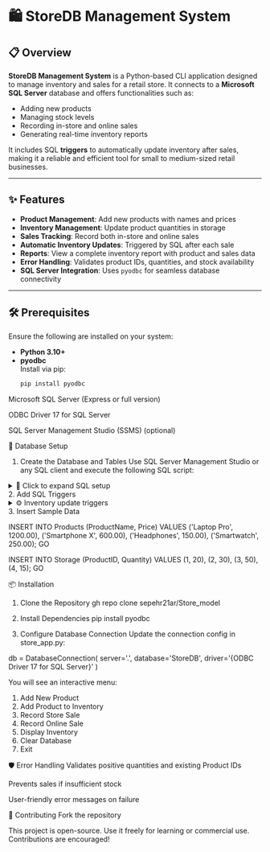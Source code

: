 # 🛍️ StoreDB Management System

## 📋 Overview

**StoreDB Management System** is a Python-based CLI application designed to manage inventory and sales for a retail store. It connects to a **Microsoft SQL Server** database and offers functionalities such as:

- Adding new products  
- Managing stock levels  
- Recording in-store and online sales  
- Generating real-time inventory reports  

It includes SQL **triggers** to automatically update inventory after sales, making it a reliable and efficient tool for small to medium-sized retail businesses.

---

## ✨ Features

- **Product Management**: Add new products with names and prices  
- **Inventory Management**: Update product quantities in storage  
- **Sales Tracking**: Record both in-store and online sales  
- **Automatic Inventory Updates**: Triggered by SQL after each sale  
- **Reports**: View a complete inventory report with product and sales data  
- **Error Handling**: Validates product IDs, quantities, and stock availability  
- **SQL Server Integration**: Uses `pyodbc` for seamless database connectivity

---

## 🛠️ Prerequisites

Ensure the following are installed on your system:

- **Python 3.10+**
- **pyodbc**  
  Install via pip:
  ```bash
  pip install pyodbc

Microsoft SQL Server (Express or full version)

ODBC Driver 17 for SQL Server

SQL Server Management Studio (SSMS) (optional)


🧱 Database Setup
1. Create the Database and Tables
Use SQL Server Management Studio or any SQL client and execute the following SQL script:

<details> <summary>📂 Click to expand SQL setup</summary>
******************************************************************
IF EXISTS (SELECT name FROM sys.databases WHERE name = N'StoreDB')
BEGIN
    ALTER DATABASE StoreDB SET SINGLE_USER WITH ROLLBACK IMMEDIATE;
    DROP DATABASE StoreDB;
END
GO

CREATE DATABASE StoreDB;
GO
USE StoreDB;
GO

-- Products Table
CREATE TABLE Products (
    ProductID INT PRIMARY KEY IDENTITY(1,1),
    ProductName NVARCHAR(70) NOT NULL,
    Price DECIMAL(10,2) NOT NULL
);
GO

-- Store Sales Table
CREATE TABLE StoreSales (
    SaleID INT PRIMARY KEY IDENTITY(1,1),
    ProductID INT NOT NULL,
    SaleDate DATETIME NOT NULL DEFAULT GETDATE(),
    Quantity INT NOT NULL CHECK (Quantity > 0),
    FOREIGN KEY (ProductID) REFERENCES Products(ProductID)
);
GO

-- Storage Table
CREATE TABLE Storage (
    StorageID INT PRIMARY KEY IDENTITY(1,1),
    ProductID INT NOT NULL,
    Quantity INT NOT NULL CHECK (Quantity >= 0),
    FOREIGN KEY (ProductID) REFERENCES Products(ProductID)
);
GO

-- Online Sales Table
CREATE TABLE OnlineSales (
    SaleID INT PRIMARY KEY IDENTITY(1,1),
    ProductID INT NOT NULL,
    SaleDate DATETIME NOT NULL DEFAULT GETDATE(),
    Quantity INT NOT NULL CHECK (Quantity > 0),
    FOREIGN KEY (ProductID) REFERENCES Products(ProductID)
);
GO

</details>
2. Add SQL Triggers
<details> <summary>⚙️ Inventory update triggers</summary>

-- Trigger after store sale
CREATE TRIGGER trg_AfterStoreSale
ON StoreSales
AFTER INSERT
AS
BEGIN
    SET NOCOUNT ON;
    DECLARE @ProductID INT, @Quantity INT;
    DECLARE sale_cursor CURSOR FOR 
        SELECT ProductID, Quantity FROM inserted;

    OPEN sale_cursor;
    FETCH NEXT FROM sale_cursor INTO @ProductID, @Quantity;

    WHILE @@FETCH_STATUS = 0
    BEGIN
        IF EXISTS (SELECT 1 FROM Storage WHERE ProductID = @ProductID AND Quantity >= @Quantity)
        BEGIN
            UPDATE Storage
            SET Quantity = Quantity - @Quantity
            WHERE ProductID = @ProductID;

            DELETE FROM Storage WHERE ProductID = @ProductID AND Quantity = 0;
        END
        ELSE
        BEGIN
            RAISERROR ('Not enough stock for ProductID %d in Storage.', 16, 1, @ProductID);
            ROLLBACK TRANSACTION;
            RETURN;
        END
        FETCH NEXT FROM sale_cursor INTO @ProductID, @Quantity;
    END

    CLOSE sale_cursor;
    DEALLOCATE sale_cursor;
END;
GO

-- Trigger after online sale
CREATE TRIGGER trg_AfterOnlineSale
ON OnlineSales
AFTER INSERT
AS
BEGIN
    SET NOCOUNT ON;
    DECLARE @ProductID INT, @Quantity INT;
    DECLARE sale_cursor CURSOR FOR 
        SELECT ProductID, Quantity FROM inserted;

    OPEN sale_cursor;
    FETCH NEXT FROM sale_cursor INTO @ProductID, @Quantity;

    WHILE @@FETCH_STATUS = 0
    BEGIN
        IF EXISTS (SELECT 1 FROM Storage WHERE ProductID = @ProductID AND Quantity >= @Quantity)
        BEGIN
            UPDATE Storage
            SET Quantity = Quantity - @Quantity
            WHERE ProductID = @ProductID;

            DELETE FROM Storage WHERE ProductID = @ProductID AND Quantity = 0;
        END
        ELSE
        BEGIN
            RAISERROR ('Not enough stock for ProductID %d in Storage.', 16, 1, @ProductID);
            ROLLBACK TRANSACTION;
            RETURN;
        END
        FETCH NEXT FROM sale_cursor INTO @ProductID, @Quantity;
    END

    CLOSE sale_cursor;
    DEALLOCATE sale_cursor;
END;
GO
************************************************************************
</details>
3. Insert Sample Data

INSERT INTO Products (ProductName, Price) VALUES
    ('Laptop Pro', 1200.00),
    ('Smartphone X', 600.00),
    ('Headphones', 150.00),
    ('Smartwatch', 250.00);
GO

INSERT INTO Storage (ProductID, Quantity) VALUES
    (1, 20),
    (2, 30),
    (3, 50),
    (4, 15);
GO

📦 Installation
1. Clone the Repository
gh repo clone sepehr21ar/Store_model

2. Install Dependencies
pip install pyodbc

3. Configure Database Connection
Update the connection config in store_app.py:

db = DatabaseConnection(
    server='.', 
    database='StoreDB', 
    driver='{ODBC Driver 17 for SQL Server}'
)

You will see an interactive menu:
1. Add New Product
2. Add Product to Inventory
3. Record Store Sale
4. Record Online Sale
5. Display Inventory
6. Clear Database
7. Exit


🛡 Error Handling
Validates positive quantities and existing Product IDs

Prevents sales if insufficient stock

User-friendly error messages on failure

🤝 Contributing
Fork the repository

This project is open-source. Use it freely for learning or commercial use. Contributions are encouraged!

